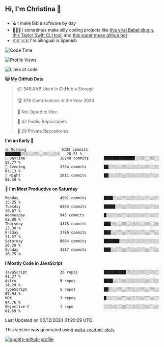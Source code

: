 ## Hi, I'm Christina 👋

- ⛪️ I make Bible software by day
- 👩🏼‍💻 I sometimes make silly coding projects like [this viral Babel plugin](https://www.instagram.com/reel/Cxvwz76vBus/), [this Taylor Swift CLI tool](https://github.com/christina-de-martinez/swift-commits), and [this super mean github bot](https://github.com/christina-de-martinez/roast-my-code)
- 🇪🇸 🇺🇸 I'm bilingual in Spanish

<!--START_SECTION:waka-->
![Code Time](http://img.shields.io/badge/Code%20Time-35%20hrs%2028%20mins-blue)

![Profile Views](http://img.shields.io/badge/Profile%20Views-0-blue)

![Lines of code](https://img.shields.io/badge/From%20Hello%20World%20I%27ve%20Written-21.5%20million%20lines%20of%20code-blue)

**🐱 My GitHub Data** 

> 📦 346.8 kB Used in GitHub's Storage 
 > 
> 🏆 878 Contributions in the Year 2024
 > 
> 🚫 Not Opted to Hire
 > 
> 📜 42 Public Repositories 
 > 
> 🔑 29 Private Repositories 
 > 
**I'm an Early 🐤** 

```text
🌞 Morning                9329 commits        ███████░░░░░░░░░░░░░░░░░░   28.51 % 
🌆 Daytime                18248 commits       ██████████████░░░░░░░░░░░   55.77 % 
🌃 Evening                2334 commits        ██░░░░░░░░░░░░░░░░░░░░░░░   07.13 % 
🌙 Night                  2811 commits        ██░░░░░░░░░░░░░░░░░░░░░░░   08.59 % 
```
📅 **I'm Most Productive on Saturday** 

```text
Monday                   4991 commits        ████░░░░░░░░░░░░░░░░░░░░░   15.25 % 
Tuesday                  6503 commits        █████░░░░░░░░░░░░░░░░░░░░   19.87 % 
Wednesday                943 commits         █░░░░░░░░░░░░░░░░░░░░░░░░   02.88 % 
Thursday                 4378 commits        ███░░░░░░░░░░░░░░░░░░░░░░   13.38 % 
Friday                   3786 commits        ███░░░░░░░░░░░░░░░░░░░░░░   11.57 % 
Saturday                 8604 commits        ███████░░░░░░░░░░░░░░░░░░   26.29 % 
Sunday                   3517 commits        ███░░░░░░░░░░░░░░░░░░░░░░   10.75 % 
```


**I Mostly Code in JavaScript** 

```text
JavaScript               26 repos            ██████████░░░░░░░░░░░░░░░   41.27 % 
Astro                    9 repos             ████░░░░░░░░░░░░░░░░░░░░░   14.29 % 
TypeScript               5 repos             ██░░░░░░░░░░░░░░░░░░░░░░░   07.94 % 
MDX                      3 repos             █░░░░░░░░░░░░░░░░░░░░░░░░   04.76 % 
Objective-C              1 repo              ░░░░░░░░░░░░░░░░░░░░░░░░░   01.59 % 
```




 Last Updated on 06/12/2024 01:20:29 UTC
<!--END_SECTION:waka-->

This section was generated using [waka-readme-stats](https://github.com/anmol098/waka-readme-stats)

[![spotify-github-profile](https://spotify-github-profile.kittinanx.com/api/view?uid=1228436873&cover_image=true&theme=default&show_offline=false&background_color=121212&interchange=false&bar_color=53b14f&bar_color_cover=false)](https://spotify-github-profile.kittinanx.com/api/view?uid=1228436873&redirect=true)